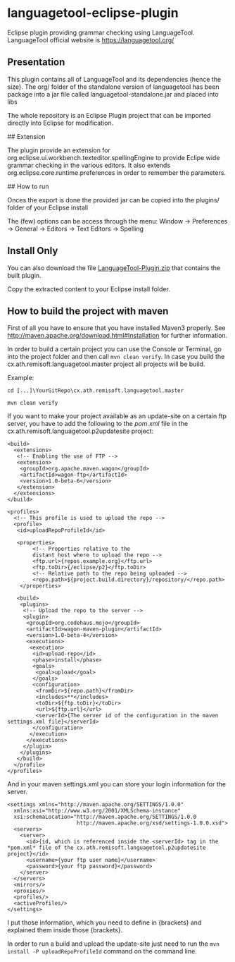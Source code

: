 languagetool-eclipse-plugin
===========================

Eclipse plugin providing grammar checking using LanguageTool.
LanguageTool official website is https://languagetool.org/

## Presentation

This plugin contains all of LanguageTool and its dependencies (hence the size).
The org/ folder of the standalone version of languagetool has been package into a jar file called languagetool-standalone.jar and placed into libs

The whole repository is an Eclipse Plugin project that can be imported directly into Eclipse for modification.

## Extension

The plugin provide an extension for org.eclipse.ui.workbench.texteditor.spellingEngine to provide Eclipe wide grammar checking in the various editors.
It also extends org.eclipse.core.runtime.preferences in order to remember the parameters.

## How to run

Onces the export is done the provided jar can be copied into the plugins/ folder of your Eclipse install

The (few) options can be access through the menu: Window -> Preferences -> General -> Editors -> Text Editors -> Spelling

## Install Only

You can also download the file [LanguageTool-Plugin.zip](https://github.com/auguster/languagetool-eclipse-plugin/blob/master/LanguageTool-Plugin.zip?raw=true) that contains the built plugin.

Copy the extracted content to your Eclipse install folder.

## How to build the project with maven

First of all you have to ensure that you have installed Maven3 properly.
See http://maven.apache.org/download.html#Installation  for further information.

In order to build a certain project you can use the Console or Terminal, go into the project folder and then call `mvn clean verify`. In case you build the cx.ath.remisoft.languagetool.master project all projects will be build.

Example:

	cd [...]\YourGitRepo\cx.ath.remisoft.languagetool.master

	mvn clean verify
	

If you want to make your project available as an update-site on a certain ftp server, you have to add the following to the *pom.xml* file in the cx.ath.remisoft.languagetool.p2updatesite project:

	<build>
	  <extensions>
	   <!-- Enabling the use of FTP -->
	   <extension>
		<groupId>org.apache.maven.wagon</groupId>
		<artifactId>wagon-ftp</artifactId>
		<version>1.0-beta-6</version>
	   </extension>
	  </extensions>
	</build>

	<profiles>
	  <!-- This profile is used to upload the repo -->
	  <profile>
	   <id>uploadRepoProfileId</id>
	   
	   <properties>
			<!-- Properties relative to the 
			distant host where to upload the repo -->
			<ftp.url>{repos.example.org}</ftp.url>
			<ftp.toDir>{/eclipse/p2}</ftp.toDir>
			<!-- Relative path to the repo being uploaded -->
			<repo.path>${project.build.directory}/repository/</repo.path>
		</properties>

	   <build>
		<plugins>
		 <!-- Upload the repo to the server -->
		 <plugin>
		  <groupId>org.codehaus.mojo</groupId>
		  <artifactId>wagon-maven-plugin</artifactId>
		  <version>1.0-beta-4</version>
		  <executions>
		   <execution>
			<id>upload-repo</id>
			<phase>install</phase>
			<goals>
			 <goal>upload</goal>
			</goals>
			<configuration>
			 <fromDir>${repo.path}</fromDir>
			 <includes>**</includes>
			 <toDir>${ftp.toDir}</toDir>
			 <url>${ftp.url}</url>
			 <serverId>{The server id of the configuration in the maven settings.xml file}</serverId>
			</configuration>
		   </execution>
		  </executions>
		 </plugin>
		</plugins>
	   </build>
	  </profile>
	</profiles>
	
And in your maven settings.xml you can store your login information for the server.

	<settings xmlns="http://maven.apache.org/SETTINGS/1.0.0"
	  xmlns:xsi="http://www.w3.org/2001/XMLSchema-instance"
	  xsi:schemaLocation="http://maven.apache.org/SETTINGS/1.0.0
						  http://maven.apache.org/xsd/settings-1.0.0.xsd">
	  <servers>
		<server>
		  <id>{id, which is referenced inside the <serverId> tag in the *pom.xml* file of the cx.ath.remisoft.languagetool.p2updatesite project}</id>
		  <username>{your ftp user name}</username>
		  <password>{your ftp password}</password>
		</server>
	  </servers>
	  <mirrors/>
	  <proxies/>
	  <profiles/>
	  <activeProfiles/>
	</settings> 
	
I put those information, which you need to define in {brackets} and explained them inside those {brackets}.

In order to run a build and upload the update-site just need to run the `mvn install -P uploadRepoProfileId` command on the command line.